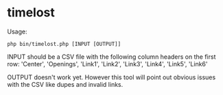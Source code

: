# timelost

Usage:

```
php bin/timelost.php [INPUT [OUTPUT]]
```

INPUT should be a CSV file with the following column headers on the first row:
'Center', 'Openings', 'Link1', 'Link2', 'Link3', 'Link4', 'Link5', 'Link6'

OUTPUT doesn't work yet. However this tool will point out obvious issues with the CSV like dupes and invalid links.
